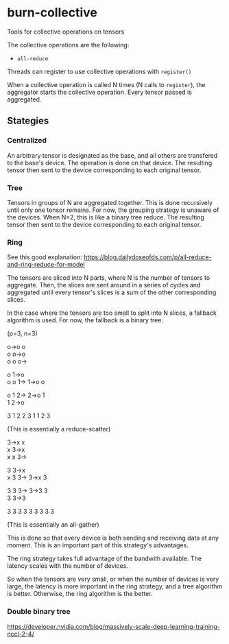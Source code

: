# burn-collective

Tools for collective operations on tensors

The collective operations are the following:
- `all-reduce`


Threads can register to use collective operations with `register()`

When a collective operation is called N times (N calls to `register`), 
the aggregator starts the collective operation. Every tensor passed is aggregated.  

## Stategies

### Centralized

An arbitrary tensor is designated as the base, and all others are transfered to the base's device.
The operation is done on that device.
The resulting tensor then sent to the device corresponding to each original tensor.

### Tree

Tensors in groups of N are aggregated together. This is done recursively until only one tensor 
remains. For now, the grouping strategy is unaware of the devices.
When N=2, this is like a binary tree reduce.
The resulting tensor then sent to the device corresponding to each original tensor.

### Ring

See this good explanation: https://blog.dailydoseofds.com/p/all-reduce-and-ring-reduce-for-model

The tensors are sliced into N parts, where N is the number of tensors to aggregate. 
Then, the slices are sent around in a series of cycles and aggregated until every tensor's slices 
is a sum of the other corresponding slices. 

In the case where the tensors are too small to split into N slices, a fallback algorithm is used. 
For now, the fallback is a binary tree.

(p=3, n=3)

o->o  o  
o  o->o  
o  o  o->


o  1->o  
o  o  1->
1->o  o  

o  1  2->
2->o  1  
1  2->o  

3  1  2
2  3  1
1  2  3

(This is essentially a reduce-scatter)

3->x  x  
x  3->x  
x  x  3->

3  3->x  
x  3  3->
3->x  3  

3  3  3->
3->3  3  
3  3->3  

3  3  3
3  3  3
3  3  3

(This is essentially an all-gather)

This is done so that every device is both sending and receiving data at any moment. 
This is an important part of this strategy's advantages.

The ring strategy takes full advantage of the bandwith available. The latency scales with the 
number of devices. 

So when the tensors are very small, or when the number of devices is very large, the latency is more 
important in the ring strategy, and a tree algorithm is better. Otherwise, the ring algorithm is 
the better.


### Double binary tree

https://developer.nvidia.com/blog/massively-scale-deep-learning-training-nccl-2-4/

